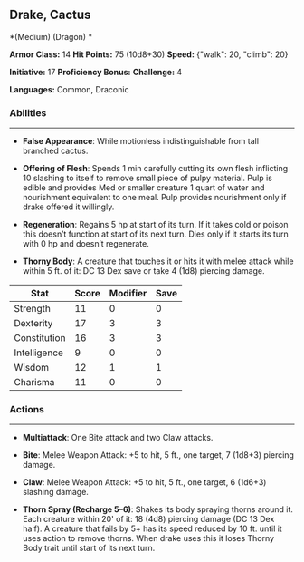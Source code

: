 ## Drake, Cactus
*(Medium) (Dragon) *

**Armor Class:** 14
**Hit Points:** 75 (10d8+30)
**Speed:** {"walk": 20, "climb": 20}

**Initiative:** 17
**Proficiency Bonus:**
**Challenge:** 4

**Languages:** Common, Draconic

### Abilities
 --- 
- **False Appearance**: While motionless indistinguishable from tall branched cactus.

- **Offering of Flesh**: Spends 1 min carefully cutting its own flesh inflicting 10 slashing to itself to remove small piece of pulpy material. Pulp is edible and provides Med or smaller creature 1 quart of water and nourishment equivalent to one meal. Pulp provides nourishment only if drake offered it willingly.

- **Regeneration**: Regains 5 hp at start of its turn. If it takes cold or poison this doesn’t function at start of its next turn. Dies only if it starts its turn with 0 hp and doesn’t regenerate.

- **Thorny Body**: A creature that touches it or hits it with melee attack while within 5 ft. of it: DC 13 Dex save or take 4 (1d8) piercing damage.



| Stat | Score | Modifier | Save |
| ---- | ---- | ---- | ---- |
| Strength | 11 | 0 | 0 |
| Dexterity | 17 | 3 | 3 |
| Constitution | 16 | 3 | 3 |
| Intelligence | 9 | 0 | 0 |
| Wisdom | 12 | 1 | 1 |
| Charisma | 11 | 0 | 0 |

### Actions
 --- 
- **Multiattack**: One Bite attack and two Claw attacks.

- **Bite**: Melee Weapon Attack: +5 to hit, 5 ft., one target, 7 (1d8+3) piercing damage.

- **Claw**: Melee Weapon Attack: +5 to hit, 5 ft., one target, 6 (1d6+3) slashing damage.

- **Thorn Spray (Recharge 5–6)**: Shakes its body spraying thorns around it. Each creature within 20' of it: 18 (4d8) piercing damage (DC 13 Dex half). A creature that fails by 5+ has its speed reduced by 10 ft. until it uses action to remove thorns. When drake uses this it loses Thorny Body trait until start of its next turn.

